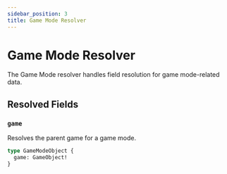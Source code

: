 ```yaml
---
sidebar_position: 3
title: Game Mode Resolver
---
```


# Game Mode Resolver

The Game Mode resolver handles field resolution for game mode-related data.

## Resolved Fields

### `game`

Resolves the parent game for a game mode.

```graphql
type GameModeObject {
  game: GameObject!
}
```

